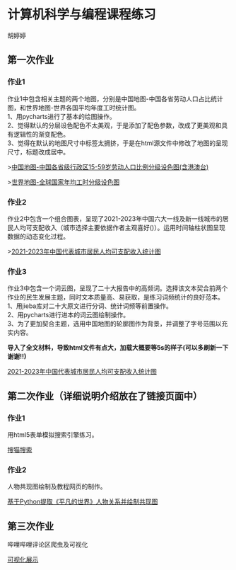 <h1>计算机科学与编程课程练习</h1>
<p>胡婷婷</p>
<h2>第一次作业</h2>
<h3>作业1</h3>
<p>作业1中包含相关主题的两个地图，分别是中国地图-中国各省劳动人口占比统计图，和世界地图-世界各国平均年度工时统计图。<br>1、用pycharts进行了基本的绘图操作。<br>2、觉得默认的分层设色配色不太美观，于是添加了配色参数，改成了更美观和具有逻辑性的渐变配色。<br>3、觉得在默认的地图尺寸中标签太拥挤，于是在html源文件中修改了地图的呈现尺寸，标题改成居中。</p>
<p>><a href="https://hutingting20021120.github.io/laborforce.html">中国地图-中国各省级行政区15-59岁劳动人口比例分级设色图(含港澳台)</a></p>
<p>><a href="https://hutingting20021120.github.io/annualworkinghours.html">世界地图-全球国家年均工时分级设色图</a></p>
<h3>作业2</h3>
<p>作业2中包含一个组合图表，呈现了2021-2023年中国六大一线及新一线城市的居民人均可支配收入（城市选择主要依据作者主观喜好()）。运用时间轴柱状图呈现数据的动态变化过程。</p>
<p>><a href="https://hutingting20021120.github.io/perincome.html">2021-2023年中国代表城市居民人均可支配收入统计图</a></p>
<h3>作业3</h3>
<p>作业3中包含一个词云图，呈现了二十大报告中的高频词。选择该文本契合前两个作业的民生发展主题，同时文本质量高、易获取，是练习词频统计的良好范本。<br>1、用jieba库对二十大原文进行分词、统计词频等前置操作。<br>2、用pycharts进行进本的词云图绘制操作。<br>3、为了更加契合主题，选用中国地图的轮廓图作为背景，并调整了字号范围以充实内容。</p>
<p><strong>导入了全文材料，导致html文件有点大，加载大概要等5s的样子(可以多刷新一下谢谢!!)</strong></p>
<p><a href="https://hutingting20021120.github.io/wordcloudofmeeting.html">2021-2023年中国代表城市居民人均可支配收入统计图</a></p>
<h2>第二次作业（详细说明介绍放在了链接页面中）</h2>
<h3>作业1</h3>
<p>用html5表单模拟搜索引擎练习。</p>
<p><a href="https://hutingting20021120.github.io/somao/somao.html">搜猫搜索</a></p>
<h3>作业2</h3>
<p>人物共现图绘制及教程网页的制作。</p>
<p><a href="https://hutingting20021120.github.io/normalworld/normalworld.html">基于Python提取《平凡的世界》人物关系并绘制共现图</a></p>
<h2>第三次作业</h2>
<p>哔哩哔哩评论区爬虫及可视化</p>
<a href="https://hutingting20021120.github.io/bilibili_comment_crawl/web/index.html">可视化展示</a>
